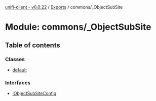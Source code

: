 [unifi-client - v0.0.22](../README.md) / [Exports](../modules.md) / commons/_ObjectSubSite

# Module: commons/\_ObjectSubSite

## Table of contents

### Classes

- [default](../classes/commons__objectsubsite.default.md)

### Interfaces

- [IObjectSubSiteConfig](../interfaces/commons__objectsubsite.iobjectsubsiteconfig.md)
